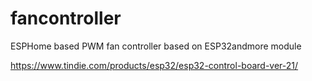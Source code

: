 # fancontroller
ESPHome based PWM fan controller based on ESP32andmore module





https://www.tindie.com/products/esp32/esp32-control-board-ver-21/

